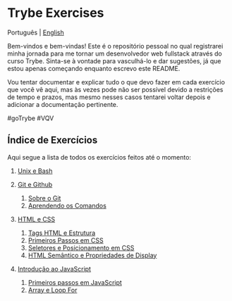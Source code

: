 # Trybe Exercises

Português | [English](./README_en.md)

Bem-vindos e bem-vindas! Este é o repositório pessoal no qual registrarei minha jornada para
me tornar um desenvolvedor web fullstack através do curso Trybe. Sinta-se à vontade para 
vasculhá-lo e dar sugestões, já que estou apenas começando enquanto escrevo este README.

Vou tentar documentar e explicar tudo o que devo fazer em cada exercício que você vê aqui, 
mas às vezes pode não ser possível devido a restrições de tempo e prazos, mas mesmo nesses
casos tentarei voltar depois e adicionar a documentação pertinente.

#goTrybe #VQV

## Índice de Exercícios

Aqui segue a lista de todos os exercícios feitos até o momento: 

 1. [Unix e Bash](./1.%20Unix%20and%20Bash)
 
 2. [Git e Github](./2.%20Git%20and%20Github)
 	1. [Sobre o Git](./2.%20Git%20and%20Github/2.1.%20About%20Git/)
	2. [Aprendendo os Comandos](./2.%20Git%20and%20Github/2.2.%20Learning%20the%20Commands/)
	 	 
 3. [HTML e CSS](./3.%20HTML%20and%20CSS)
	1. [Tags HTML e Estrutura](./3.%20HTML%20and%20CSS/3.1.%20HTML%20Tags%20and%20Structure/)
	2. [Primeiros Passos em CSS](./3.%20HTML%20and%20CSS/3.2.%20CSS%20First%20Steps/)
	3. [Seletores e Posicionamento em CSS](./3.%20HTML%20and%20CSS/3.3.%20CSS%20Selectors%20and%20Positioning)
	4. [HTML Semântico e Propriedades de Display](./3.%20HTML%20and%20CSS/3.4.%20Semantic%20HTML%20and%20Display%20Property)

 4. [Introdução ao JavaScript](./4.%20Introduction%20to%20Javascript)
	1. [Primeiros passos em JavaScript](./4.%20Introduction%20to%20Javascript/4.1.%20JS%20First%20Steps)
	2. [Array e Loop For](./4.%20Introduction%20to%20Javascript/4.2.%20Array%20and%20For%20Loop)
	